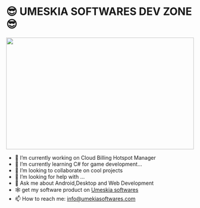 <H1>😎 UMESKIA SOFTWARES DEV ZONE 😎</H1>

<img style="width:100%; height:300px;" src="https://umeskiasoftwares.com/images/u.png"/>


- 🔭 I’m currently working on Cloud Billing Hotspot Manager
- 🌱 I’m currently learning C# for game development...
- 👯 I’m looking to collaborate on cool projects
- 🤔 I’m looking for help with ...
- 💬 Ask me about Android,Desktop and Web Development
- 🕸 get my software product on <a href="http://umeskiasoftwares.com/">Umeskia softwares</a>
- 📫 How to reach me: info@umekiasoftwares.com


